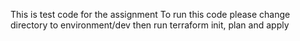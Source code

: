 This is test code for the assignment 
To run this code please change directory to environment/dev
then run terraform init, plan and apply
